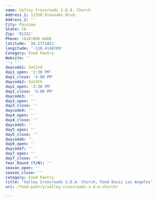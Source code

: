 ```yaml
---
name: Valley Crossroads S.D.A. Church
Address_1: 11350 Glenoaks Blvd.
Address_2: ''
City: Pacoima
State: CA
Zip: '91331'
Phone: (818)896-4488
latitude: '34.2771851'
longitude: '-118.4148709'
Category: Food Pantry
Website: ''
'': ''
daycode1: Sat2nd
day1_open: '2:30 PM'
day1_close: '4:00 PM'
daycode2: Sat4th
day2_open: '2:30 PM'
day2_close: '4:00 PM'
daycode3: ''
day3_open: ''
day3_close: ''
daycode4: ''
day4_open: ''
day4_close: ''
daycode5: ''
day5_open: ''
day5_close: ''
daycode6: ''
day6_open: ''
daycode7: ''
day7_open: ''
day7_close: ''
Year_Round (Y/N): ''
season_open: ''
season_close: ''
category: Food Pantry
title: 'Valley Crossroads S.D.A. Church, Food Oasis Los Angeles'
uri: /food-pantry/valley-crossroads-s-d-a-church/

---
```

